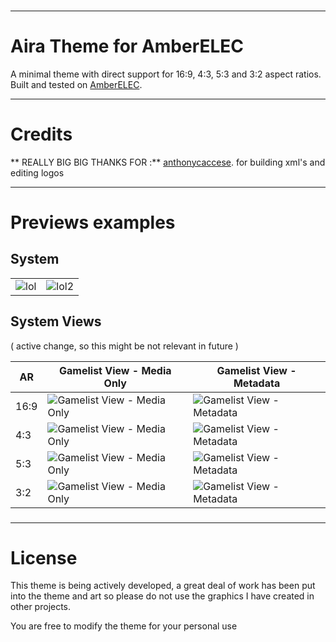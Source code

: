 ### 
---

# Aira Theme for AmberELEC


A minimal theme with direct support for 16:9, 4:3, 5:3 and 3:2 aspect ratios.  
Built and tested on [AmberELEC](https://AmberELEC.org). 

---

# Credits
**
REALLY BIG BIG THANKS FOR :**
[anthonycaccese](https://github.com/anthonycaccese). for building xml's and editing logos

---

# Previews examples

## System 
|  |   |
|----|----|
|![lol](https://user-images.githubusercontent.com/77732736/167250984-ec16ec3e-24e6-4b37-ade6-cacf78706d6e.png) | ![lol2](https://user-images.githubusercontent.com/77732736/167250987-d5c84aa1-ad6a-421c-a816-8ce7dd5993a7.png) |


## System Views 
( active change, so this might be not relevant in future )

| AR | Gamelist View - Media Only | Gamelist View - Metadata |
|----|----|----|
| 16:9 | ![Gamelist View - Media Only](https://i.imgur.com/0RE73pz.png) | ![Gamelist View - Metadata](https://i.imgur.com/i2tZru1.png) |
| 4:3 | ![Gamelist View - Media Only](https://i.imgur.com/hBkhbTn.png) | ![Gamelist View - Metadata](https://i.imgur.com/XdN7fTm.png) |
| 5:3 | ![Gamelist View - Media Only](https://i.imgur.com/jA02oNx.png) | ![Gamelist View - Metadata](https://i.imgur.com/mTRzPPe.png) |
| 3:2 | ![Gamelist View - Media Only](https://i.imgur.com/Q14hh9a.png) | ![Gamelist View - Metadata](https://i.imgur.com/MCsdCF8.png) |

### 

---

# License
This theme is being actively developed, a great deal of work has been put into the theme and art so please do not use the graphics I have created in other projects.

You are free to modify the theme for your personal use
